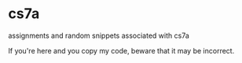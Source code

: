 # cs7a
assignments and random snippets associated with cs7a

If you're here and you copy my code, beware that it may be incorrect.
